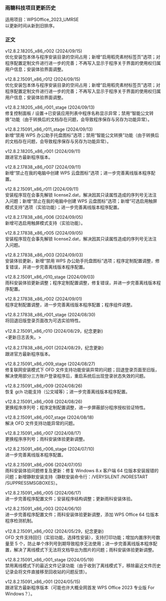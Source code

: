 ### 雨糖科技项目更新历史
适用项目：WPSOffice_2023_UMRSE<br>
以更新时间从新到旧排序。

### 正文
v12.8.2.18205_x86_r002 (2024/09/15)<br>
优化安装包本体与程序安装目录的空间占用；新增“启用稻壳素材标签页”选项；对程序配置定制文件进行进一步的完善；不再写入显示于程序关于界面的使用权归属用户信息；安装体验界面调整。

v12.8.2.15091_x86_r012 (2024/09/15)<br>
优化安装包本体与程序安装目录的空间占用；新增“启用稻壳素材标签页”选项；对程序配置定制文件进行进一步的完善；不再写入显示于程序关于界面的使用权归属用户信息；安装体验界面调整。

v12.8.2.18205_x86_r001_stage (2024/09/13)<br>
修复控制面板 / 设置→已安装应用列表中程序名称显示异常；禁用“智能公文转换”功能（由于转换后的文档存在问题，会导致程序保存与另存为功能异常）。

v12.8.2.15091_x86_r011_stage (2024/09/13)<br>
新增“禁用 WPS 办公助手托盘图标”选项；禁用“智能公文转换”功能（由于转换后的文档存在问题，会导致程序保存与另存为功能异常）。

v12.8.2.18205_x86_r001 (2024/09/11)<br>
跟进官方最新程序版本。

v12.8.2.17838_x86_r007 (2024/09/11)<br>
新增“禁止在我的电脑中创建 WPS 云盘图标”选项；进一步完善离线版本程序配置。

v12.8.2.15091_x86_r011 (2024/09/11)<br>
安装程序现在会事先解锁 license2.dat，解决因其只读属性造成的序列号无法注入问题；新增“禁止在我的电脑中创建 WPS 云盘图标”选项；新增“可选启用触屏模式支持”选项（实验功能）；进一步完善离线版本程序配置。

v12.8.2.17838_x86_r006 (2024/09/05)<br>
新增可选启用触屏模式支持（实验功能）。

v12.8.2.17838_x86_r005 (2024/09/05)<br>
安装程序现在会事先解锁 license2.dat，解决因其只读属性造成的序列号无法注入问题。

v12.8.2.17838_x86_r003 (2024/09/03)<br>
安装体验更新，新增“禁用 WPS 办公助手托盘图标”选项；程序定制配置调整，修复错误，并进一步完善离线版本程序配置。

v12.8.2.15091_x86_r010_stage (2024/09/03)<br>
雨科安装体验更新调整；程序定制配置调整，修复错误，并进一步完善离线版本程序配置。

v12.8.2.17838_x86_r002 (2024/09/01)<br>
程序定制配置调整，进一步完善离线版本程序配置；程序组件调整。

v12.8.2.17838_x86_r001_stage (2024/08/30)<br>
将回退旧版登录页面改为可选实验特性。

v12.8.2.15091_x86_r010 (2024/08/29，纪念更新)<br>
<更新日志丢失。>

v12.8.2.17838_x86_r001 (2024/08/29，纪念更新)<br>
跟进官方最新程序版本。

v12.8.2.15091_x86_r009_stage (2024/08/27)<br>
修复联网安装模式下 OFD 文件支持功能安装异常的问题；回退登录页面至旧版，解决使用部分三方账户登录程序后，重启系统后出现登录状态失效的问题。

v12.8.2.15091_x86_r009 (2024/08/26)<br>
恢复 gch 功能支持（公文域等）；进一步完善离线版本程序配置。

v12.8.2.15091_x86_r008 (2024/08/26)<br>
更换程序序列号；程序定制配置调整，进一步屏蔽部分程序授权验证特性。

v12.8.2.15091_x86_r007_stage (2024/08/18)<br>
解决 OFD 文件支持功能异常的问题。

v12.8.2.15091_x86_r007 (2024/08/17)<br>
更换程序序列号；雨科安装体验更新调整。

v12.8.2.15091_x86_r006_stage (2024/07/10)<br>
进一步完善离线版本程序配置。

v12.8.2.15091_x86_r006 (2024/07/05)<br>
雨科安装体验问题修复及更新：修复 Windows 8.x 客户端 64 位版本安装报错的问题；新增静默安装支持（静默安装命令行：/VERYSILENT /NORESTART /SUPPRESSMSGBOXES）。

v12.8.2.15091_x86_r005 (2024/06/17)<br>
进一步完善程序配置文件；安装程序结构调整；更新雨科安装体验。

v12.8.2.15091_x86_r003 (2024/06/10)<br>
进一步完善程序配置文件；雨科安装体验更新调整，添加 WPS Office 64 位版本程序检测机制。

v12.8.2.15091_x86_r002 (2024/05/29，纪念更新)<br>
OFD 文件支持回归（实验功能，选择性安装），支持打印功能；增加内置序列号数量至 5 个，防止单个序列号到期导致程序无法使用；进一步完善离线版本程序配置，解决了离线模式下无法将文档导出为图片的问题；雨科安装体验更新调整。

v12.8.2.15091_x86_r001_stage (2024/05/19)<br>
禁用离线模式下的最近文件记录功能（由于收到了离线模式下，移除最近文件历史记录会将文件直接移至回收站的问题反馈）。

v12.8.2.15091_x86_r001 (2024/05/15)<br>
跟进官方最新程序版本（可能也许大概全网首发 WPS Office 2023 专业版 For Windows？）。
